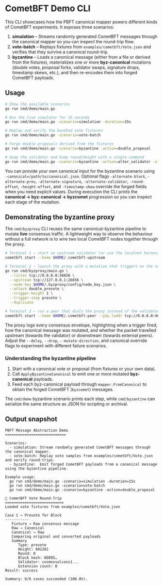 # CometBFT Demo CLI

This CLI showcases how the PBFT canonical mapper powers different kinds of CometBFT experiments. It exposes three scenarios:

1. **simulation** – Streams randomly generated CometBFT messages through the canonical mapper so you can inspect the round-trip flow.
2. **vote-batch** – Replays fixtures from `examples/cometbft/Vote.json` and verifies that they survive a canonical round-trip.
3. **byzantine** – Loads a canonical message (either from a file or derived from the fixtures), materializes one or more **byz-canonical** mutations (double votes, proposal forks, validator swaps, signature drops, timestamp skews, etc.), and then re-encodes them into forged CometBFT payloads.

## Usage

```bash
# Show the available scenarios
go run cmd/demo/main.go

# Run the live simulator for 15 seconds
go run cmd/demo/main.go -scenario=simulation -duration=15s

# Replay and verify the bundled vote fixtures
go run cmd/demo/main.go -scenario=vote-batch

# Forge double proposals derived from the fixtures
go run cmd/demo/main.go -scenario=byzantine -action=double_proposal

# Swap the validator and bump round/height with a single command
go run cmd/demo/main.go -scenario=byzantine -action=alter_validator -alternate-validator=validator-9 -round-offset=1 -height-offset=2
```

You can provide your own canonical input for the byzantine scenario using `-canonical=/path/to/canonical.json`. Optional flags `-alternate-block`, `-alternate-prev`, `-alternate-signature`, `-alternate-validator`, `-round-offset`, `-height-offset`, and `-timestamp-skew` override the forged fields when you need explicit values. During execution the CLI prints the **canonical → byz-canonical → byzcomet** progression so you can inspect each stage of the mutation.

## Demonstrating the byzantine proxy

The `cmd/byzproxy` CLI reuses the same canonical-byzantine pipeline to mutate **live** consensus traffic. A lightweight way to observe the behaviour without a full network is to wire two local CometBFT nodes together through the proxy.

```bash
# Terminal 1 – start an upstream validator (or use the localnet harness)
cometbft start --home $HOME/.cometbft-upstream

# Terminal 2 – launch the proxy with a mutation that triggers on the next prevote
go run cmd/byzproxy/main.go \
  --listen tcp://0.0.0.0:36656 \
  --upstream tcp://127.0.0.1:26656 \
  --node-key $HOME/.byzproxy/config/node_key.json \
  --attack double_prevote \
  --trigger-height 1 \
  --trigger-step prevote \
  --duplicate

# Terminal 3 – run a peer that dials the proxy instead of the validator
cometbft start --home $HOME/.cometbft-peer --p2p.laddr tcp://0.0.0.0:46656 --proxy_app tcp://127.0.0.1:36656
```

The proxy logs every consensus envelope, highlighting when a trigger fired, how the canonical message was mutated, and whether the packet travelled upstream (towards the validator) or downstream (towards external peers). Adjust the `--delay`, `--drop`, `--mutate-direction`, and canonical override flags to experiment with different failure scenarios.

### Understanding the byzantine pipeline

1. Start with a canonical vote or proposal (from fixtures or your own data).
2. Call `ApplyByzantineCanonical` to emit one or more mutated **byz-canonical** payloads.
3. Feed each byz-canonical payload through `mapper.FromCanonical` to obtain the forged CometBFT (`byzcomet`) messages.

The `cmd/demo` byzantine scenario prints each step, while `cmd/byzantine` can serialize the same structure as JSON for scripting or archival.

## Output snapshot

```
PBFT Message Abstraction Demo
============================

Scenarios:
  - simulation: Stream randomly generated CometBFT messages through the canonical mapper.
  - vote-batch: Replay vote samples from examples/cometbft/Vote.json and verify round-trips.
  - byzantine:  Emit forged CometBFT payloads from a canonical message using the byzantine pipeline.

Example usage:
  go run cmd/demo/main.go -scenario=simulation -duration=15s
  go run cmd/demo/main.go -scenario=vote-batch
  go run cmd/demo/main.go -scenario=byzantine -action=double_proposal

🧪 CometBFT Vote Round-Trip
===========================
Loaded vote fixtures from examples/cometbft/Vote.json

Case 1 → Prevote for Block
-----------
   Fixture → Raw consensus message
   Raw → Canonical
   Canonical → Raw
   Comparing original and converted payloads
   Summary
      Type: prevote
      Height: 882281
      Round: 0
      Block hash: 6D895…
      Validator: cosmosvalcons1...
      Extension count: 0
Result: success

Summary: 6/6 cases succeeded (100.0%).
```
